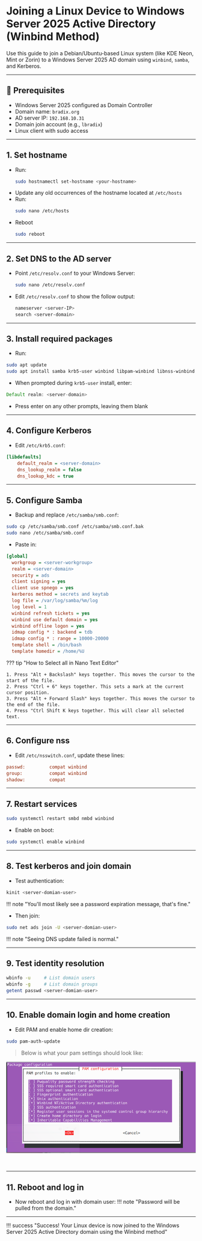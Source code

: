 # Joining a Linux Device to Windows Server 2025 Active Directory (Winbind Method)

Use this guide to join a Debian/Ubuntu-based Linux system (like KDE Neon, Mint or Zorin) to a Windows Server 2025 AD domain using `winbind`, `samba`, and Kerberos.

---

## 📝 Prerequisites

- Windows Server 2025 configured as Domain Controller
- Domain name: `bradix.org`
- AD server IP: `192.168.10.31`
- Domain join account (e.g., `lbradix`)
- Linux client with sudo access

---

## 1. Set hostname
- Run:
  ```bash  
  sudo hostnamectl set-hostname <your-hostname>
  ```
- Update any old occurrences of the hostname located at `/etc/hosts`
- Run:
  ```bash
  sudo nano /etc/hosts
  ```
- Reboot
  ```bash
  sudo reboot
  ```

---

## 2. Set DNS to the AD server
- Point `/etc/resolv.conf` to your Windows Server:  
  ```bash  
  sudo nano /etc/resolv.conf
  ```
- Edit `/etc/resolv.conf` to show the follow output:
  ```bash
  nameserver <server-IP>
  search <server-domain>
  ```

---

## 3. Install required packages
- Run:
```bash
sudo apt update
sudo apt install samba krb5-user winbind libpam-winbind libnss-winbind -y
```
- When prompted during `krb5-user` install, enter:  
```rust
Default realm: <server-domain>
```
- Press enter on any other prompts, leaving them blank

---

## 4. Configure Kerberos
- Edit `/etc/krb5.conf`:
```ini
[libdefaults]
    default_realm = <server-domain>
    dns_lookup_realm = false
    dns_lookup_kdc = true
```

---

## 5. Configure Samba
- Backup and replace `/etc/samba/smb.conf`:
```bash  
sudo cp /etc/samba/smb.conf /etc/samba/smb.conf.bak
sudo nano /etc/samba/smb.conf
```
- Paste in:
```ini
[global]
  workgroup = <server-workgroup>
  realm = <server-domain>
  security = ads
  client signing = yes
  client use spnego = yes
  kerberos method = secrets and keytab
  log file = /var/log/samba/%m/log
  log level = 1
  winbind refresh tickets = yes
  winbind use default domain = yes
  winbind offline logon = yes
  idmap config * : backend = tdb
  idmap config * : range = 10000-20000
  template shell = /bin/bash
  template homedir = /home/%U
```
??? tip "How to Select all in Nano Text Editor"
    
    1. Press "Alt + Backslash" keys together. This moves the cursor to the start of the file.  
    2. Press "Ctrl + 6" keys together. This sets a mark at the current cursor position.  
    3. Press "Alt + Forward Slash" keys together. This moves the cursor to the end of the file.
    4. Press "Ctrl Shift K keys together. This will clear all selected text.

---

## 6. Configure nss
- Edit `/etc/nsswitch.conf`, update these lines:  
```ini
passwd:         compat winbind
group:          compat winbind
shadow:         compat
```

---

## 7. Restart services
```bash  
sudo systemctl restart smbd nmbd winbind
```
- Enable on boot:
```bash  
sudo systemctl enable winbind
```

---

## 8. Test kerberos and join domain
- Test authentication: 
```bash  
kinit <server-domian-user>
```
!!! note "You'll most likely see a password expiration message, that's fine."

- Then join:  
```bash  
sudo net ads join -U <server-domian-user>
```
!!! note "Seeing DNS update failed is normal."

---

## 9. Test identity resolution
```bash
wbinfo -u     # List domain users
wbinfo -g     # List domain groups
getent passwd <server-domian-user>
```

---

## 10. Enable domain login and home creation
- Edit PAM and enable home dir creation:  
```bash
sudo pam-auth-update
```
> Below is what your pam settings should look like:

![GitHub Pages settings screenshot](assets/pam.png)

<br>

---

## 11. Reboot and log in
- Now reboot and log in with domain user:
!!! note "Password will be pulled from the domain."

---

!!! success "Success! Your Linux device is now joined to the Windows Server 2025 Active Directory domain using the Winbind method"







